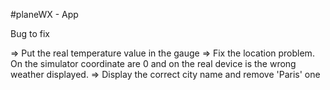 #planeWX - App

Bug to fix

=> Put the real temperature value in the gauge
=> Fix the location problem. On the simulator coordinate are 0 and on the real device is the wrong weather displayed.
=> Display the correct city name and remove 'Paris' one
